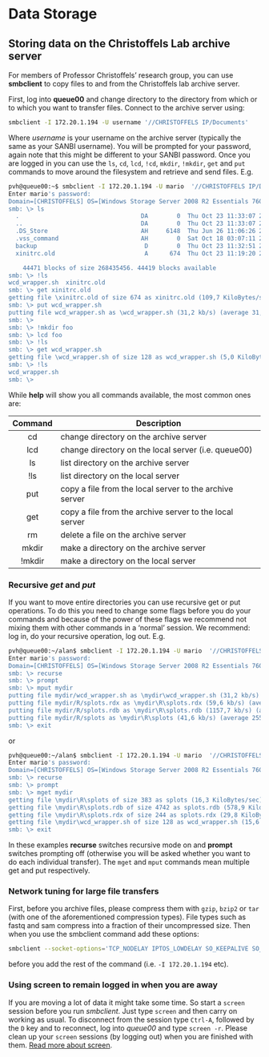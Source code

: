 # Data Storage

## Storing data on the Christoffels Lab archive server

For members of Professor Christoffels’ research group, you can use **smbclient** to copy files to and from the Christoffels lab archive server.

First, log into **queue00** and change directory to the directory from which or to which you want to transfer files. Connect to the archive server using:

```bash
smbclient -I 172.20.1.194 -U username '//CHRISTOFFELS IP/Documents'
```

Where _username_ is your username on the archive server (typically the same as your SANBI username). You will be prompted for your password, again note that this might be different to your SANBI password. Once you are logged in you can use the `ls`, `cd`, `lcd`, `!cd`, `mkdir`, `!mkdir`, `get` and `put` commands to move around the filesystem and retrieve and send files. E.g.

```bash
pvh@queue00:~$ smbclient -I 172.20.1.194 -U mario  '//CHRISTOFFELS IP/Documents'
Enter mario's password: 
Domain=[CHRISTOFFELS] OS=[Windows Storage Server 2008 R2 Essentials 7601 Service Pack 1]       Server=[Windows Storage Server 2008 R2 Essentials 6.1]
smb: \> ls
  .                                  DA        0  Thu Oct 23 11:33:07 2014
  ..                                 DA        0  Thu Oct 23 11:33:07 2014
  .DS_Store                          AH     6148  Thu Jun 26 11:06:26 2014
  .vss_command                       AH        0  Sat Oct 18 03:07:11 2014
  backup                              D        0  Thu Oct 23 11:32:51 2014
  xinitrc.old                         A      674  Thu Oct 23 11:19:20 2014

    44471 blocks of size 268435456. 44419 blocks available
smb: \> !ls
wcd_wrapper.sh  xinitrc.old
smb: \> get xinitrc.old
getting file \xinitrc.old of size 674 as xinitrc.old (109,7 KiloBytes/sec) (average 29,3    KiloBytes/sec)
smb: \> put wcd_wrapper.sh
putting file wcd_wrapper.sh as \wcd_wrapper.sh (31,2 kb/s) (average 31,2 kb/s)
smb: \> 
smb: \> !mkdir foo
smb: \> lcd foo
smb: \> !ls
smb: \> get wcd_wrapper.sh
getting file \wcd_wrapper.sh of size 128 as wcd_wrapper.sh (5,0 KiloBytes/sec) (average 20,6 KiloBytes/sec)
smb: \> !ls
wcd_wrapper.sh
smb: \> 
```

While **help** will show you all commands available, the most common ones are:


| Command       | Description                                               |
| :-----------: | --------------------------------------------------------- |
| cd            | change directory on the archive server                    |
| lcd           | change directory on the local server (i.e. queue00)       |
| ls            | list directory on the archive server                      |
| !ls           | list directory on the local server                        |
| put           | copy a file from the local server to the archive server   |
| get           | copy a file from the archive server to the local server   |
| rm            | delete a file on the archive server                       |
| mkdir         | make a directory on the archive server                    |
| !mkdir        | make a directory on the local server                      |

### Recursive _get_ and _put_

If you want to move entire directories you can use recursive get or put operations. To do this you need to change some flags before you do your commands and because of the power of these flags we recommend not mixing them with other commands in a ‘normal’ session. We recommend: log in, do your recursive operation, log out. E.g.

```bash
pvh@queue00:~/alan$ smbclient -I 172.20.1.194 -U mario  '//CHRISTOFFELS IP/Documents'
Enter mario's password: 
Domain=[CHRISTOFFELS] OS=[Windows Storage Server 2008 R2 Essentials 7601 Service Pack 1]     Server=[Windows Storage Server 2008 R2 Essentials 6.1]
smb: \> recurse
smb: \> prompt
smb: \> mput mydir
putting file mydir/wcd_wrapper.sh as \mydir\wcd_wrapper.sh (31,2 kb/s) (average 31,2 kb/s)
putting file mydir/R/splots.rdx as \mydir\R\splots.rdx (59,6 kb/s) (average 45,4 kb/s)
putting file mydir/R/splots.rdb as \mydir\R\splots.rdb (1157,7 kb/s) (average 416,2 kb/s)
putting file mydir/R/splots as \mydir\R\splots (41,6 kb/s) (average 255,6 kb/s)
smb: \> exit
```

or

```bash
pvh@queue00:~/alan$ smbclient -I 172.20.1.194 -U mario  '//CHRISTOFFELS IP/Documents'
Enter mario's password: 
Domain=[CHRISTOFFELS] OS=[Windows Storage Server 2008 R2 Essentials 7601 Service Pack 1] Server=[Windows Storage Server 2008 R2 Essentials 6.1]
smb: \> recurse
smb: \> prompt
smb: \> mget mydir
getting file \mydir\R\splots of size 383 as splots (16,3 KiloBytes/sec) (average 16,3 KiloBytes/sec)
getting file \mydir\R\splots.rdb of size 4742 as splots.rdb (578,9 KiloBytes/sec) (average 161,4 KiloBytes/sec)
getting file \mydir\R\splots.rdx of size 244 as splots.rdx (29,8 KiloBytes/sec) (average 134,4 KiloBytes/sec)
getting file \mydir\wcd_wrapper.sh of size 128 as wcd_wrapper.sh (15,6 KiloBytes/sec) (average 114,2 KiloBytes/sec)
smb: \> exit
```

In these examples **recurse** switches recursive mode on and **prompt** switches prompting off (otherwise you will be asked whether you want to do each individual transfer). The `mget` and `mput` commands mean multiple get and put respectively.

### Network tuning for large file transfers

First, before you archive files, please compress them with `gzip`, `bzip2` or `tar` (with one of the aforementioned compression types). File types such as fastq and sam compress into a fraction of their uncompressed size. Then when you use the smbclient command add these options:

```bash
smbclient --socket-options='TCP_NODELAY IPTOS_LOWDELAY SO_KEEPALIVE SO_RCVBUF=131072 SO_SNDBUF=131072'
```

before you add the rest of the command (i.e. `-I 172.20.1.194` etc).

### Using screen to remain logged in when you are away

If you are moving a lot of data it might take some time. So start a `screen` session before you run _smbclient_. Just type `screen` and then carry on working as usual. To disconnect from the session type `Ctrl-A`, followed by the `D` key and to reconnect, log into _queue00_ and type `screen -r`. Please clean up your `screen` sessions (by logging out) when you are finished with them. [Read more about screen](http://www.tecmint.com/screen-command-examples-to-manage-linux-terminals/).